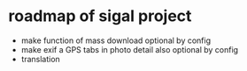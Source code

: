 roadmap of sigal project
========================
- make function of mass download optional by config
- make exif a GPS tabs in photo detail also optional by config
- translation